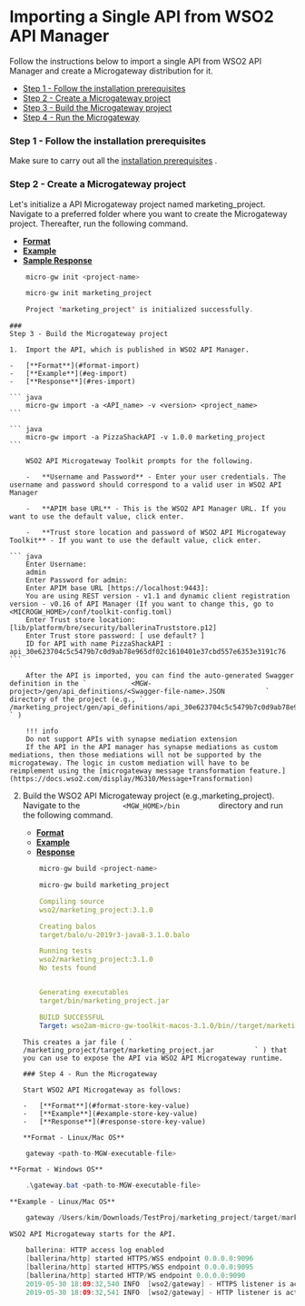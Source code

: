 # Importing a Single API from WSO2 API Manager

Follow the instructions below to import a single API from WSO2 API Manager and create a Microgateway distribution for it.

-   [Step 1 - Follow the installation prerequisites](#ImportingaSingleAPIfromWSO2APIManager-Step1-Followtheinstallationprerequisites)
-   [Step 2 - Create a Microgateway project](#ImportingaSingleAPIfromWSO2APIManager-Step2-CreateaMicrogatewayproject)
-   [Step 3 - Build the Microgateway project](#ImportingaSingleAPIfromWSO2APIManager-Step3-BuildtheMicrogatewayproject)
-   [Step 4 - Run the Microgateway](#ImportingaSingleAPIfromWSO2APIManager-Step4-RuntheMicrogateway)

### Step 1 - Follow the installation prerequisites

Make sure to carry out all the [installation prerequisites](_Install_on_VM_) .

### Step 2 - Create a Microgateway project

Let's initialize a API Microgateway project named marketing\_project. Navigate to a preferred folder where you want to create the Microgateway project. Thereafter, run the following command.

-   [**Format**](#format-create-proj)
-   [**Example**](#eg-create-proj)
-   [**Sample Response**](#res-init)

``` java
    micro-gw init <project-name>
```

``` java
    micro-gw init marketing_project
```

``` java
    Project 'marketing_project' is initialized successfully.
```

    ### 
    Step 3 - Build the Microgateway project

    1.  Import the API, which is published in WSO2 API Manager.

    -   [**Format**](#format-import)
    -   [**Example**](#eg-import)
    -   [**Response**](#res-import)

    ``` java
        micro-gw import -a <API_name> -v <version> <project_name> 
    ```

    ``` java
        micro-gw import -a PizzaShackAPI -v 1.0.0 marketing_project
    ```

        WSO2 API Microgateway Toolkit prompts for the following.

        -   **Username and Password** - Enter your user credentials. The username and password should correspond to a valid user in WSO2 API Manager

        -   **APIM base URL** - This is the WSO2 API Manager URL. If you want to use the default value, click enter.

        -   **Trust store location and password of WSO2 API Microgateway Toolkit** - If you want to use the default value, click enter.

    ``` java
        Enter Username: 
        admin
        Enter Password for admin: 
        Enter APIM base URL [https://localhost:9443]: 
        You are using REST version - v1.1 and dynamic client registration version - v0.16 of API Manager (If you want to change this, go to <MICROGW_HOME>/conf/toolkit-config.toml)
        Enter Trust store location: [lib/platform/bre/security/ballerinaTruststore.p12]
        Enter Trust store password: [ use default? ]
        ID for API with name PizzaShackAPI : api_30e623704c5c5479b7c0d9ab78e965df02c1610401e37cbd557e6353e3191c76
    ```

        After the API is imported, you can find the auto-generated Swagger definition in the `           <MGW-project>/gen/api_definitions/<Swagger-file-name>.JSON          ` directory of the project (e.g., `           /marketing_project/gen/api_definitions/api_30e623704c5c5479b7c0d9ab78e965df02c1610401e37cbd557e6353e3191c76.json          ` )

        !!! info
        Do not support APIs with synapse mediation extension
        If the API in the API manager has synapse mediations as custom mediations, then those mediations will not be supported by the microgateway. The logic in custom mediation will have to be reimplement using the [microgateway message transformation feature.](https://docs.wso2.com/display/MG310/Message+Transformation)

2.  Build the WSO2 API Microgateway project (e.g.,marketing\_project).
    Navigate to the `           <MGW_HOME>/bin          ` directory and run the following command.

    -   [**Format**](#format-build-proj)
    -   [**Example**](#eg-build-proj)
    -   [**Response**](#res-build)

    ``` java
        micro-gw build <project-name>
    ```

    ``` java
        micro-gw build marketing_project
    ```

    ``` yml
        Compiling source
        wso2/marketing_project:3.1.0

        Creating balos
        target/balo/u-2019r3-java8-3.1.0.balo

        Running tests
        wso2/marketing_project:3.1.0
        No tests found


        Generating executables
        target/bin/marketing_project.jar

        BUILD SUCCESSFUL
        Target: wso2am-micro-gw-toolkit-macos-3.1.0/bin//target/marketing_project.jar
    ```

        This creates a jar file ( `           /marketing_project/target/marketing_project.jar          ` ) that you can use to expose the API via WSO2 API Microgateway runtime.

        ### Step 4 - Run the Microgateway

        Start WSO2 API Microgateway as follows:

        -   [**Format**](#format-store-key-value)
        -   [**Example**](#example-store-key-value)
        -   [**Response**](#response-store-key-value)

        **Format - Linux/Mac OS**

``` java
    gateway <path-to-MGW-executable-file>
```

    **Format - Windows OS**

``` java
    .\gateway.bat <path-to-MGW-executable-file>
```

    **Example - Linux/Mac OS**

``` java
    gateway /Users/kim/Downloads/TestProj/marketing_project/target/marketing_project.jar
```

    WSO2 API Microgateway starts for the API.

``` java
    ballerina: HTTP access log enabled
    [ballerina/http] started HTTPS/WSS endpoint 0.0.0.0:9096
    [ballerina/http] started HTTPS/WSS endpoint 0.0.0.0:9095
    [ballerina/http] started HTTP/WS endpoint 0.0.0.0:9090
    2019-05-30 18:09:32,540 INFO  [wso2/gateway] - HTTPS listener is active on port 9095 
    2019-05-30 18:09:32,541 INFO  [wso2/gateway] - HTTP listener is active on port 9090 
```
